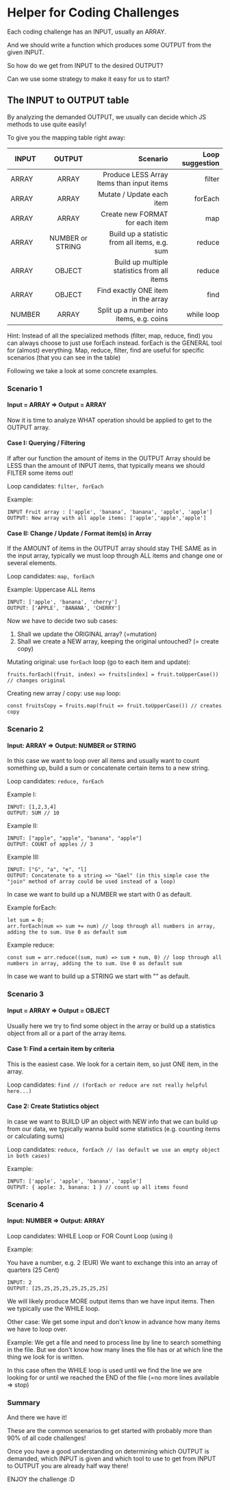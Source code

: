 # Helper for Coding Challenges

Each coding challenge has an INPUT, usually an ARRAY.

And we should write a function which produces some OUTPUT from the given INPUT.

So how do we get from INPUT to the desired OUTPUT? 

Can we use some strategy to make it easy for us to start?

## The INPUT to OUTPUT table

By analyzing the demanded OUTPUT, we usually can decide which JS methods to use quite easily!

To give you the mapping table right away:

| INPUT  |      OUTPUT      |  Scenario                                     | Loop suggestion |
|--------|:----------------:|----------------------------------------------:|----------------:|
| ARRAY  | ARRAY            | Produce LESS Array Items than input items     | filter          |
| ARRAY  | ARRAY            | Mutate / Update each item                     | forEach         |
| ARRAY  | ARRAY            | Create new FORMAT for each item               | map             |
| ARRAY  | NUMBER or STRING | Build up a statistic from all items, e.g. sum | reduce          |
| ARRAY  | OBJECT           | Build up multiple statistics from all items   | reduce          |
| ARRAY  | OBJECT           | Find exactly ONE item in the array            | find            |
| NUMBER | ARRAY            | Split up a number into items, e.g. coins      | while loop      |

Hint: Instead of all the specialized methods (filter, map, reduce, find) you can always choose to just use forEach instead.
forEach is the GENERAL tool for (almost) everything. Map, reduce, filter, find are useful for specific scenarios (that you can see in the table)

Following we take a look at some concrete examples.

### Scenario 1

#### Input = ARRAY => Output = ARRAY

Now it is time to analyze WHAT operation should be applied to get to the OUTPUT array.

#### Case I: Querying / Filtering

If after our function the amount of items in the OUTPUT Array should be LESS than the amount of INPUT items, that typically means we should FILTER some items out!  

Loop candidates: `filter, forEach`

Example: 

```
INPUT Fruit array : ['apple', 'banana', 'banana', 'apple', 'apple']
OUTPUT: New array with all apple items: ['apple','apple','apple']
```

#### Case II: Change / Update / Format item(s) in Array

If the AMOUNT of items in the OUTPUT array should stay THE SAME as in the input array, typically we must loop through ALL items and change one or several elements.

Loop candidates: `map, forEach`

Example: Uppercase ALL items

```
INPUT: ['apple', 'banana', 'cherry']
OUTPUT: ['APPLE', 'BANANA', 'CHERRY']
```

Now we have to decide two sub cases:
1) Shall we update the ORIGINAL array? (=mutation)
2) Shall we create a NEW array, keeping the original untouched? (= create copy)

Mutating original: use `forEach` loop (go to each item and update):

`fruits.forEach((fruit, index) => fruits[index] = fruit.toUpperCase()) // changes original`

Creating new array / copy: use `map` loop:

`const fruitsCopy = fruits.map(fruit => fruit.toUpperCase()) // creates copy`


### Scenario 2

#### Input: ARRAY => Output: NUMBER or STRING

In this case we want to loop over all items and usually want to count something up, build a sum or concatenate certain items to a new string.

Loop candidates: `reduce, forEach`

Example I: 
```
INPUT: [1,2,3,4]
OUTPUT: SUM // 10
```

Example II:
```
INPUT: ["apple", "apple", "banana", "apple"]
OUTPUT: COUNT of apples // 3
```

Example III:
```
INPUT: ["G", "a", "e", "l]
OUTPUT: Concatenate to a string => "Gael" (in this simple case the "join" method of array could be used instead of a loop)
```

In case we want to build up a NUMBER we start with 0 as default.

Example forEach:

```
let sum = 0;
arr.forEach(num => sum += num) // loop through all numbers in array, adding the to sum. Use 0 as default sum
```

Example reduce:

```
const sum = arr.reduce((sum, num) => sum + num, 0) // loop through all numbers in array, adding the to sum. Use 0 as default sum
```

In case we want to build up a STRING we start with "" as default.

### Scenario 3

#### Input = ARRAY => Output = OBJECT

Usually here we try to find some object in the array or build up a statistics object from all or a part of the array items.

#### Case 1: Find a certain item by criteria

This is the easiest case. We look for a certain item, so just ONE item, in the array.

Loop candidates: `find // (forEach or reduce are not really helpful here...)`

#### Case 2: Create Statistics object

In case we want to BUILD UP an object with NEW info that we can build up from our data, we typically wanna build some statistics (e.g. counting items or calculating sums)

Loop candidates: `reduce, forEach // (as default we use an empty object in both cases)`

Example: 

```
INPUT: ['apple', 'apple', 'banana', 'apple']
OUTPUT: { apple: 3, banana: 1 } // count up all items found 
```


### Scenario 4

#### Input: NUMBER => Output: ARRAY 

Loop candidates: WHILE Loop or FOR Count Loop (using i)

Example: 

You have a number, e.g. 2 (EUR)
We want to exchange this into an array of quarters (25 Cent)

```
INPUT: 2
OUTPUT: [25,25,25,25,25,25,25,25]
```

We will likely produce MORE output items than we have input items. Then we typically use the WHILE loop.

Other case: We get some input and don't know in advance how many items we have to loop over.

Example: 
We get a file and need to process line by line to search something in the file. But we don't know how many lines the file has or at which line the thing we look for is written.

In this case often the WHILE loop is used until we find the line we are looking for or until we reached the END of the file (=no more lines available => stop)

### Summary 

And there we have it!

These are the common scenarios to get started with probably more than 90% of all code challenges!

Once you have a good understanding on determining which OUTPUT is demanded, which INPUT is given and which tool to use to get from INPUT to OUTPUT you are already half way there!

ENJOY the challenge :D
